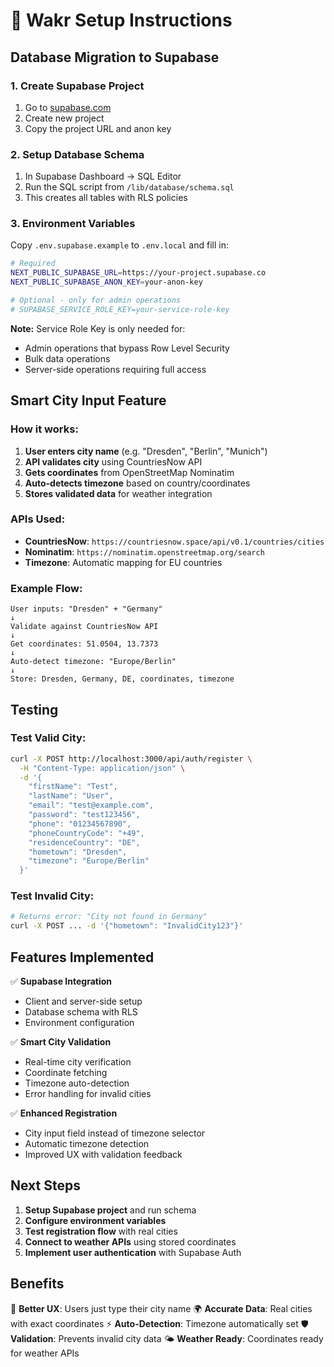 # 🚀 Wakr Setup Instructions

## Database Migration to Supabase

### 1. Create Supabase Project
1. Go to [supabase.com](https://supabase.com)
2. Create new project
3. Copy the project URL and anon key

### 2. Setup Database Schema
1. In Supabase Dashboard → SQL Editor
2. Run the SQL script from `/lib/database/schema.sql`
3. This creates all tables with RLS policies

### 3. Environment Variables
Copy `.env.supabase.example` to `.env.local` and fill in:
```bash
# Required
NEXT_PUBLIC_SUPABASE_URL=https://your-project.supabase.co
NEXT_PUBLIC_SUPABASE_ANON_KEY=your-anon-key

# Optional - only for admin operations
# SUPABASE_SERVICE_ROLE_KEY=your-service-role-key
```

**Note:** Service Role Key is only needed for:
- Admin operations that bypass Row Level Security
- Bulk data operations
- Server-side operations requiring full access

## Smart City Input Feature

### How it works:
1. **User enters city name** (e.g. "Dresden", "Berlin", "Munich")
2. **API validates city** using CountriesNow API
3. **Gets coordinates** from OpenStreetMap Nominatim
4. **Auto-detects timezone** based on country/coordinates
5. **Stores validated data** for weather integration

### APIs Used:
- **CountriesNow**: `https://countriesnow.space/api/v0.1/countries/cities`
- **Nominatim**: `https://nominatim.openstreetmap.org/search`
- **Timezone**: Automatic mapping for EU countries

### Example Flow:
```
User inputs: "Dresden" + "Germany"
↓
Validate against CountriesNow API
↓
Get coordinates: 51.0504, 13.7373
↓
Auto-detect timezone: "Europe/Berlin"
↓
Store: Dresden, Germany, DE, coordinates, timezone
```

## Testing

### Test Valid City:
```bash
curl -X POST http://localhost:3000/api/auth/register \
  -H "Content-Type: application/json" \
  -d '{
    "firstName": "Test",
    "lastName": "User",
    "email": "test@example.com", 
    "password": "test123456",
    "phone": "01234567890",
    "phoneCountryCode": "+49",
    "residenceCountry": "DE",
    "hometown": "Dresden",
    "timezone": "Europe/Berlin"
  }'
```

### Test Invalid City:
```bash
# Returns error: "City not found in Germany"
curl -X POST ... -d '{"hometown": "InvalidCity123"}'
```

## Features Implemented

✅ **Supabase Integration**
- Client and server-side setup
- Database schema with RLS
- Environment configuration

✅ **Smart City Validation**
- Real-time city verification
- Coordinate fetching
- Timezone auto-detection
- Error handling for invalid cities

✅ **Enhanced Registration**
- City input field instead of timezone selector
- Automatic timezone detection
- Improved UX with validation feedback

## Next Steps

1. **Setup Supabase project** and run schema
2. **Configure environment variables**
3. **Test registration flow** with real cities
4. **Connect to weather APIs** using stored coordinates
5. **Implement user authentication** with Supabase Auth

## Benefits

🎯 **Better UX**: Users just type their city name
🌍 **Accurate Data**: Real cities with exact coordinates
⚡ **Auto-Detection**: Timezone automatically set
🛡️ **Validation**: Prevents invalid city data
🌤️ **Weather Ready**: Coordinates ready for weather APIs
